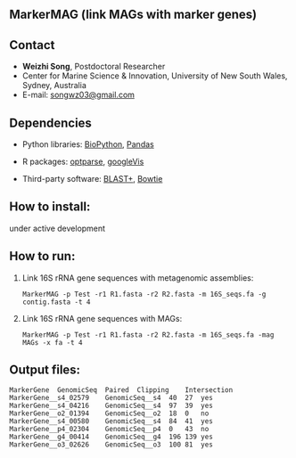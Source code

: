
## MarkerMAG (link MAGs with marker genes)

Contact
---

+ **Weizhi Song**, Postdoctoral Researcher
+ Center for Marine Science & Innovation, University of New South Wales, Sydney, Australia
+ E-mail: songwz03@gmail.com


Dependencies
---

+ Python libraries: 
[BioPython](https://github.com/biopython/biopython.github.io/), 
[Pandas](https://pandas.pydata.org)

+ R packages: 
[optparse](https://cran.r-project.org/web/packages/optparse/index.html),
[googleVis](https://cran.r-project.org/web/packages/googleVis/index.html)

+ Third-party software: 
[BLAST+](https://blast.ncbi.nlm.nih.gov/Blast.cgi?PAGE_TYPE=BlastDocs&DOC_TYPE=Download), 
[Bowtie](http://bowtie-bio.sourceforge.net/bowtie2/index.shtml)


How to install:
---

under active development


How to run:
---

1. Link 16S rRNA gene sequences with metagenomic assemblies: 

       MarkerMAG -p Test -r1 R1.fasta -r2 R2.fasta -m 16S_seqs.fa -g contig.fasta -t 4
    
    
1. Link 16S rRNA gene sequences with MAGs: 

       MarkerMAG -p Test -r1 R1.fasta -r2 R2.fasta -m 16S_seqs.fa -mag MAGs -x fa -t 4


Output files:
---

    MarkerGene	GenomicSeq	Paired	Clipping	Intersection
    MarkerGene__s4_02579	GenomicSeq__s4	40	27	yes
    MarkerGene__s4_04216	GenomicSeq__s4	97	39	yes
    MarkerGene__o2_01394	GenomicSeq__o2	18	0	no
    MarkerGene__s4_00580	GenomicSeq__s4	84	41	yes
    MarkerGene__p4_02304	GenomicSeq__p4	0	43	no
    MarkerGene__g4_00414	GenomicSeq__g4	196	139	yes
    MarkerGene__o3_02626	GenomicSeq__o3	100	81	yes
